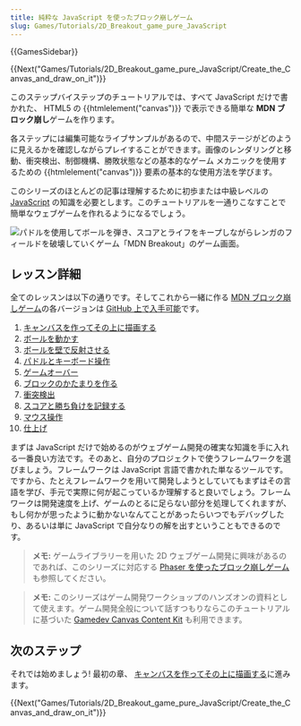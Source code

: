 ```yaml
---
title: 純粋な JavaScript を使ったブロック崩しゲーム
slug: Games/Tutorials/2D_Breakout_game_pure_JavaScript
---
```


{{GamesSidebar}}

{{Next("Games/Tutorials/2D_Breakout_game_pure_JavaScript/Create_the_Canvas_and_draw_on_it")}}

このステップバイステップのチュートリアルでは、すべて JavaScript だけで書かれた、 HTML5 の {{htmlelement("canvas")}} で表示できる簡単な **MDN ブロック崩し**ゲームを作ります。</p>

各ステップには編集可能なライブサンプルがあるので、中間ステージがどのように見えるかを確認しながらプレイすることができます。画像のレンダリングと移動、衝突検出、制御機構、勝敗状態などの基本的なゲーム メカニックを使用するための {{htmlelement("canvas")}} 要素の基本的な使用方法を学びます。

このシリーズのほとんどの記事は理解するために初歩または中級レベルの [JavaScript](/ja/docs/Learn/Getting_started_with_the_web/JavaScript_basics) の知識を必要とします。このチュートリアルを一通りこなすことで簡単なウェブゲームを作れるようになるでしょう。

![パドルを使用してボールを弾き、スコアとライフをキープしながらレンガのフィールドを破壊していくゲーム「MDN Breakout」のゲーム画面。](mdn-breakout-gameplay.png)

## レッスン詳細

全てのレッスンは以下の通りです。そしてこれから一緒に作る [MDN ブロック崩しゲーム](https://breakout.enclavegames.com/lesson10.html)の各バージョンは [GitHub 上で入手可能](https://github.com/end3r/Gamedev-Canvas-workshop)です。

1. [キャンバスを作ってその上に描画する](/ja/docs/Games/Tutorials/2D_Breakout_game_pure_JavaScript/Create_the_Canvas_and_draw_on_it)
2. [ボールを動かす](/ja/docs/Games/Tutorials/2D_Breakout_game_pure_JavaScript/Move_the_ball)
3. [ボールを壁で反射させる](/ja/docs/Games/Tutorials/2D_Breakout_game_pure_JavaScript/Bounce_off_the_walls)
4. [パドルとキーボード操作](/ja/docs/Games/Tutorials/2D_Breakout_game_pure_JavaScript/Paddle_and_keyboard_controls)
5. [ゲームオーバー](/ja/docs/Games/Tutorials/2D_Breakout_game_pure_JavaScript/Game_over)
6. [ブロックのかたまりを作る](/ja/docs/Games/Tutorials/2D_Breakout_game_pure_JavaScript/Build_the_brick_field)
7. [衝突検出](/ja/docs/Games/Tutorials/2D_Breakout_game_pure_JavaScript/Collision_detection)
8. [スコアと勝ち負けを記録する](/ja/docs/Games/Tutorials/2D_Breakout_game_pure_JavaScript/Track_the_score_and_win)
9. [マウス操作](/ja/docs/Games/Tutorials/2D_Breakout_game_pure_JavaScript/Mouse_controls)
10. [仕上げ](/ja/docs/Games/Tutorials/2D_Breakout_game_pure_JavaScript/Finishing_up)

まずは JavaScript だけで始めるのがウェブゲーム開発の確実な知識を手に入れる一番良い方法です。そのあと、自分のプロジェクトで使うフレームワークを選びましょう。フレームワークは JavaScript 言語で書かれた単なるツールです。ですから、たとえフレームワークを用いて開発しようとしていてもまずはその言語を学び、手元で実際に何が起こっているか理解すると良いでしょう。フレームワークは開発速度を上げ、ゲームのとるに足らない部分を処理してくれますが、もし何かが思ったように動かないなんてことがあったらいつでもデバッグしたり、あるいは単に JavaScript で自分なりの解を出すということもできるのです。

> **メモ:** ゲームライブラリーを用いた 2D ウェブゲーム開発に興味があるのであれば、このシリーズに対応する [Phaser を使ったブロック崩しゲーム](/ja/docs/Games/Tutorials/2D_breakout_game_Phaser)も参照してください。

> **メモ:** このシリーズはゲーム開発ワークショップのハンズオンの資料として使えます。ゲーム開発全般について話すつもりならこのチュートリアルに基づいた [Gamedev Canvas Content Kit](https://github.com/end3r/Gamedev-Canvas-Content-Kit) も利用できます。

## 次のステップ

それでは始めましょう! 最初の章、 [キャンバスを作ってその上に描画する](/ja/docs/Games/Tutorials/2D_Breakout_game_pure_JavaScript/Create_the_Canvas_and_draw_on_it)に進みます。

{{Next("Games/Tutorials/2D_Breakout_game_pure_JavaScript/Create_the_Canvas_and_draw_on_it")}}
